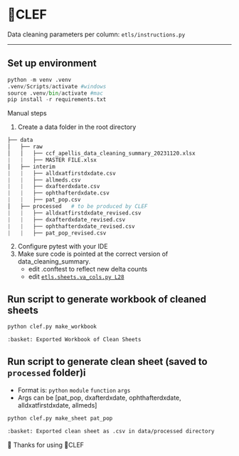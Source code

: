 # :musical_score:CLEF
Data cleaning parameters per column: `etls/instructions.py`

***
## Set up environment 
``` python
python -m venv .venv
.venv/Scripts/activate #windows
source .venv/bin/activate #mac
pip install -r requirements.txt
```
Manual steps
1. Create a data folder in the root directory
```python
├── data
│   ├── raw
│   │   ├── ccf_apellis_data_cleaning_summary_20231120.xlsx
|   |   ├── MASTER FILE.xlsx
│   ├── interim 
|   |   ├── alldxatfirstdxdate.csv
|   |   ├── allmeds.csv
|   |   ├── dxafterdxdate.csv
|   |   ├── ophthafterdxdate.csv
|   |   ├── pat_pop.csv
│   ├── processed   # to be produced by CLEF 
|   |   ├── alldxatfirstdxdate_revised.csv
|   |   ├── dxafterdxdate_revised.csv
|   |   ├── ophthafterdxdate_revised.csv
|   |   ├── pat_pop_revised.csv
```

 2. Configure pytest with your IDE
 3. Make sure code is pointed at the correct version of data_cleaning_summary. 
    - edit .conftest to reflect new delta counts
    - edit [`etls.sheets.va_cols.py L28`](https://github.com/Pandatallc/clef-data-cleaning/blob/feature/CLEF-003_clean_ophthafterdxdate/etls/sheets/va_cols.py#L28)
## Run script to generate workbook of cleaned sheets
```bash
python clef.py make_workbook
```
```bash
:basket: Exported Workbook of Clean Sheets
```

## Run script to generate clean sheet (saved to `processed` folder)i
- Format is: `python` `module` `function` `args`
- Args can be [pat_pop, dxafterdxdate, ophthafterdxdate, alldxatfirstdxdate, allmeds] 
```bash
python clef.py make_sheet pat_pop
```
```bash
:basket: Exported clean sheet as .csv in data/processed directory
```
:metal: Thanks for using :musical_score:CLEF